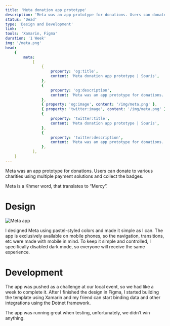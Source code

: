 ```yaml
---
title: 'Meta donation app prototype'
description: 'Meta was an app prototype for donations. Users can donate to various charities using multiple payment solutions and collect the badges.'
status: 'Dead'
type: 'Design and Development'
link: ''
tools: 'Xamarin, Figma'
duration: '1 Week'
img: '/meta.png'
head:
    {
        meta:
            [
                {
                    property: 'og:title',
                    content: 'Meta donation app prototype | Souris',
                },
                {
                    property: 'og:description',
                    content: 'Meta was an app prototype for donations. Users can donate to various charities using multiple payment solutions and collect the badges.',
                },
                { property: 'og:image', content: '/img/meta.png' },
                { property: 'twitter:image', content: '/img/meta.png' },
                {
                    property: 'twitter:title',
                    content: 'Meta donation app prototype | Souris',
                },
                {
                    property: 'twitter:description',
                    content: 'Meta was an app prototype for donations. Users can donate to various charities using multiple payment solutions and collect the badges.',
                },
            ],
    }
---
```


Meta was an app prototype for donations. Users can donate to various charities using multiple payment solutions and collect the badges.

Meta is a Khmer word, that translates to “Mercy”.

<!--more-->

# Design

![Meta app](/img/meta.png)

I designed Meta using pastel-styled colors and made it simple as I can. The app is exclusively available on mobile phones, so the navigation, transitions, etc were made with mobile in mind. To keep it simple and controlled, I specifically disabled dark mode, so everyone will receive the same experience.

# Development

The app was pushed as a challenge at our local event, so we had like a week to complete it. After I finished the design in Figma, I started building the template using Xamarin and my friend can start binding data and other integrations using the Dotnet framework.

The app was running great when testing, unfortunately, we didn’t win anything.
